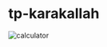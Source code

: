 # tp-karakallah
![calculator](https://github.com/WissalManseri/tp-karakallah/assets/135167709/e30c35b3-178a-4630-84e8-2c0b17bf010f)
